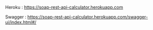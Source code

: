Heroku : https://soap-rest-api-calculator.herokuapp.com

Swagger : https://soap-rest-api-calculator.herokuapp.com/swagger-ui/index.html#/
